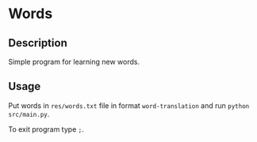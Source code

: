 # Words

## Description

Simple program for learning new words.

## Usage

Put words in `res/words.txt` file in format `word-translation` and run `python src/main.py`.

To exit program type `;`.
